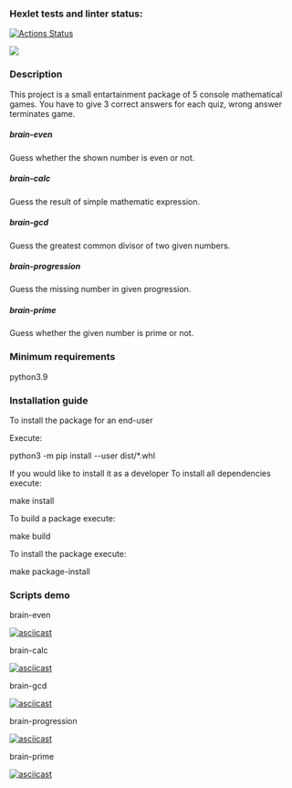 ### Hexlet tests and linter status:
[![Actions Status](https://github.com/EkaterinaKonst/python-project-49/workflows/hexlet-check/badge.svg)](https://github.com/EkaterinaKonst/python-project-49/actions)

<a href="https://codeclimate.com/github/EkaterinaKonst/python-project-49/maintainability"><img src="https://api.codeclimate.com/v1/badges/856a67b71015f5e578af/maintainability" /></a>


### Description
This project is a small entartainment package of 5 console mathematical games. You have to give 3 correct answers for each quiz, wrong answer terminates game.

##### brain-even
Guess whether the shown number is even or not.

##### brain-calc
Guess the result of simple mathematic expression.

##### brain-gcd
Guess the greatest common divisor of two given numbers.

##### brain-progression
Guess the missing number in given progression.

##### brain-prime
Guess whether the given number is prime or not.

### Minimum requirements
python3.9

### Installation guide
To install the package for an end-user

Execute:

python3 -m pip install --user dist/*.whl

If you would like to install it as a developer
To install all dependencies execute:

make install

To build a package execute:

make build

To install the package execute:

make package-install

### Scripts demo

<p>brain-even</p>

[![asciicast](https://asciinema.org/a/JmhcKaPBqY9I6knzc1isBYKM5.svg)](https://asciinema.org/a/JmhcKaPBqY9I6knzc1isBYKM5)

<p>brain-calc</p>

[![asciicast](https://asciinema.org/a/IUZMZK5MgWZdRo3Mnozt0A6VP.svg)](https://asciinema.org/a/IUZMZK5MgWZdRo3Mnozt0A6VP)

<p>brain-gcd</p>

[![asciicast](https://asciinema.org/a/97c0vTSr8WNyd6hwgMlygawhc.svg)](https://asciinema.org/a/97c0vTSr8WNyd6hwgMlygawhc)

<p>brain-progression</p>

[![asciicast](https://asciinema.org/a/JC2b4qdhjOxNyBnUfDgROxxnR.svg)](https://asciinema.org/a/JC2b4qdhjOxNyBnUfDgROxxnR)

<p>brain-prime</p>

[![asciicast](https://asciinema.org/a/QKMgzoqLj7eWHRLFcccOEpIs6.svg)](https://asciinema.org/a/QKMgzoqLj7eWHRLFcccOEpIs6)

